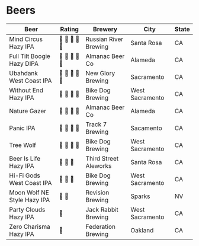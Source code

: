 # Beers

| Beer                        | Rating                             | Brewery               | City            | State |
| --------------------------- | ---------------------------------- | --------------------- | --------------- | ----- |
| Mind Circus Hazy IPA        | :beer: :beer: :beer: :beer: :beer: | Russian River Brewing | Santa Rosa      | CA    |
| Full Tilt Boogie Hazy DIPA  | :beer: :beer: :beer: :beer: :beer: | Almanac Beer Co       | Alameda         | CA    |
| Ubahdank West Coast IPA     | :beer: :beer: :beer: :beer: :beer: | New Glory Brewing     | Sacramento      | CA    |
| Without End Hazy IPA        | :beer: :beer: :beer: :beer:        | Bike Dog Brewing      | West Sacramento | CA    |
| Nature Gazer                | :beer: :beer: :beer: :beer:        | Almanac Beer Co       | Alameda         | CA    |
| Panic IPA                   | :beer: :beer: :beer: :beer:        | Track 7 Brewing       | Sacamento       | CA    |
| Tree Wolf                   | :beer: :beer: :beer: :beer:        | Bike Dog Brewing      | West Sacramento | CA    |
| Beer Is Life Hazy IPA       | :beer: :beer: :beer:               | Third Street Aleworks | Santa Rosa      | CA    |
| Hi-Fi Gods West Coast IPA   | :beer: :beer: :beer:               | Bike Dog Brewing      | West Sacramento | CA    |
| Moon Wolf NE Style Hazy IPA | :beer: :beer:                      | Revision Brewing      | Sparks          | NV    |
| Party Clouds Hazy IPA       | :beer:                             | Jack Rabbit Brewing   | West Sacramento | CA    |
| Zero Charisma Hazy IPA      | :beer:                             | Federation Brewing    | Oakland         | CA    |

